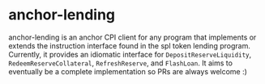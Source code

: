# anchor-lending

anchor-lending is an anchor CPI client for any program that implements or extends the instruction interface found in the spl token lending program. Currently, it provides an idiomatic interface for `DepositReserveLiquidity`, `RedeemReserveCollateral`, `RefreshReserve`, and `FlashLoan`. It aims to eventually be a complete implementation so PRs are always welcome :)
